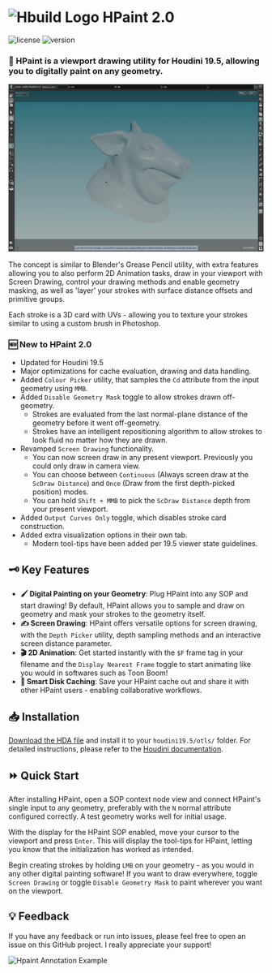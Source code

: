 # <img src="https://static.sidefx.com/images/apple-touch-icon.png" width="25" height="25" alt="Hbuild Logo"> HPaint 2.0 

![license](https://img.shields.io/badge/license-MIT-green) ![version](https://img.shields.io/badge/version-2.0-blue) 

### 🎨 HPaint is a viewport drawing utility for Houdini 19.5, allowing you to digitally paint on any geometry.

![Hpaint Painting Example](examples/images/hpaint_doc_gif_001.gif)

The concept is similar to Blender's Grease Pencil utility, with extra features allowing you to also perform 2D Animation tasks, draw in your viewport with Screen Drawing, control your drawing methods and enable geometry masking, as well as 'layer' your strokes with surface distance offsets and primitive groups.

Each stroke is a 3D card with UVs - allowing you to texture your strokes similar to using a custom brush in Photoshop.

### 🆕 New to HPaint 2.0
- Updated for Houdini 19.5
- Major optimizations for cache evaluation, drawing and data handling.
- Added `Colour Picker` utility, that samples the `Cd` attribute from the input geometry using `MMB`.
- Added `Disable Geometry Mask` toggle to allow strokes drawn off-geometry. 
    - Strokes are evaluated from the last normal-plane distance of the geometry before it went off-geometry.
    - Strokes have an intelligent repositioning algorithm to allow strokes to look fluid no matter how they are drawn.
- Revamped `Screen Drawing` functionality.
    - You can now screen draw in any present viewport. Previously you could only draw in camera view.
    - You can choose between `Continuous` (Always screen draw at the `ScDraw Distance`) and `Once` (Draw from the first depth-picked position) modes.
    - You can hold `Shift + MMB` to pick the `ScDraw Distance` depth from your present viewport.
- Added `Output Curves Only` toggle, which disables stroke card construction.
- Added extra visualization options in their own tab.
    - Modern tool-tips have been added per 19.5 viewer state guidelines.

## 🗝️ Key Features
- **🖌️ Digital Painting on your Geometry**: Plug HPaint into any SOP and start drawing! By default, HPaint allows you to sample and draw on geometry and mask your strokes to the geometry itself.
- **✍️ Screen Drawing**: HPaint offers versatile options for screen drawing, with the `Depth Picker` utility, depth sampling methods and an interactive screen distance parameter.
- **🎬 2D Animation**: Get started instantly with the `$F` frame tag in your filename and the `Display Nearest Frame` toggle to start animating like you would in softwares such as Toon Boom!
- **💽 Smart Disk Caching**: Save your HPaint cache out and share it with other HPaint users - enabling collaborative workflows.

## 📥 Installation
[Download the HDA file](otls/aaronsmithtv__hpaint__2.0.hda) and install it to your `houdini19.5/otls/` folder. For detailed instructions, please refer to the [Houdini documentation](https://www.sidefx.com/docs/houdini/assets/install.html).

## ⏩ Quick Start
After installing HPaint, open a SOP context node view and connect HPaint's single input to any geometry, preferably with the `N` normal attribute configured correctly. A test geometry works well for initial usage.

With the display for the HPaint SOP enabled, move your cursor to the viewport and press `Enter`. This will display the tool-tips for HPaint, letting you know that the initialization has worked as intended.

Begin creating strokes by holding `LMB` on your geometry - as you would in any other digital painting software! If you want to draw everywhere, toggle `Screen Drawing` or toggle `Disable Geometry Mask` to paint wherever you want on the viewport.

## 💡 Feedback
If you have any feedback or run into issues, please feel free to open an issue on this GitHub project. I really appreciate your support!

![Hpaint Annotation Example](examples/images/hpaint_doc_gif_003b.gif)
